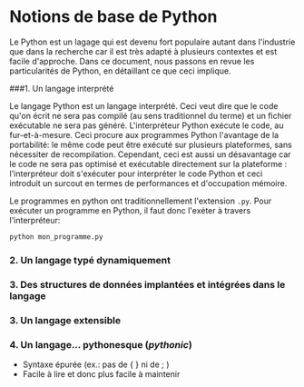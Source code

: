 # Notions de base de Python

Le Python est un lagage qui est devenu fort populaire autant dans l'industrie que dans la recherche car il est très adapté à plusieurs contextes et est facile d'approche. Dans ce document, nous passons en revue les particularités de Python, en détaillant ce que ceci implique.



###1. Un langage interprété

Le langage Python est un langage interprété. Ceci veut dire que le code qu'on écrit ne sera pas compilé (au sens traditionnel du terme) et un fichier exécutable ne sera pas généré. L'interpréteur Python exécute le code, au fur-et-à-mesure. Ceci procure aux programmes Python l'avantage de la portabilité: le même code peut être exécuté sur plusieurs plateformes, sans nécessiter de recompilation. Cependant, ceci est aussi un désavantage car le code ne sera pas optimisé et exécutable directement sur la plateforme : l'interpréteur doit s'exécuter pour interpréter le code Python et ceci introduit un surcout en termes de performances et d'occupation mémoire.

Le programmes en python ont traditionnellement l'extension `.py`. Pour exécuter un programme en Python, il faut donc l'exéter à travers l'interpréteur: 

```bash
python mon_programme.py
```



### 2. Un langage typé dynamiquement



### 3. Des structures de données implantées et intégrées dans le langage



### 3. Un langage extensible



### 4. Un langage... pythonesque (*pythonic*)

* Syntaxe épurée (ex.: pas de { } ni de ; )
* Facile à lire et donc plus facile à maintenir
